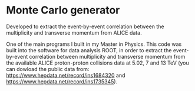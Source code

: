 # Monte Carlo generator
Developed to extract the event-by-event correlation between the multiplicity and transverse momentum from ALICE data.



One of the main programs I built in my Master in Physics. 
This code was built into the software for data analysis ROOT, in order to extract the event-by-event correlation between multiplicity and transverse momentum from the available ALICE proton-proton collisions data at 5.02, 7 and 13 TeV (you can dowload the public data from: https://www.hepdata.net/record/ins1684320 and https://www.hepdata.net/record/ins1735345).
